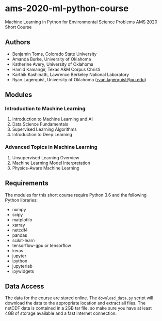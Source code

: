 # ams-2020-ml-python-course

Machine Learning in Python for Environmental Science Problems AMS 2020 Short Course 

## Authors
* Benjamin Toms, Colorado State University
* Amanda Burke, University of Oklahoma
* Katherine Avery, University of Oklahoma
* Hamid Kamangir, Texas A&M Corpus Christi 
* Karthik Kashinath, Lawrence Berkeley National Laboratory
* Ryan Lagerquist, University of Oklahoma (ryan.lagerquist@ou.edu)

## Modules
### Introduction to Machine Learning
1. Introduction to Machine Learning and AI
2. Data Science Fundamentals
3. Supervised Learning Algorithms
4. Introduction to Deep Learning

### Advanced Topics in Machine Learning
1. Unsupervised Learning Overview
2. Machine Learning Model Interpretation
3. Physics-Aware Machine Learning

## Requirements
The modules for this short course require Python 3.6 and the following Python libraries:
* numpy
* scipy
* matplotlib
* xarray
* netcdf4
* pandas 
* scikit-learn
* tensorflow-gpu or tensorflow
* keras
* jupyter
* ipython
* jupyterlab
* ipywidgets

## Data Access
The data for the course are stored online. The `download_data.py` script will download the data to the appropriate location and extract all files. The netCDF data is contained in a 2GB tar file, so make sure you have at least 4GB of storage available and a fast internet connection.

